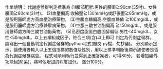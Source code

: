 作業說明：
  代謝症候群判定標準為
    (1)腹部肥胖:男性的腰圍≧90cm(35吋)、女性腰圍≧80cm(31吋)。
    (2)血壓偏高:收縮壓≧130mmHg或舒張壓≧85mmHg，或是服用醫師處方高血壓治療藥物。
    (3)空腹血糖偏高:空腹血糖值  ≧100mg/dL，或是服用醫師處方治療糖尿病藥物。
    (4)空腹三酸甘油酯偏高:≧150mg/dL，或是服用醫師處方降三酸甘油酯藥物。
    (5)高密度脂蛋白膽固醇偏低:男性<40mg/dL、女性<50mg/dL。以上五項組成因子，符合三項(含)以上即可
  判定為代謝症候群。
  請寫出一個自動判定代謝症候群的python程式(繳交.py檔，勿抄襲)。
  分別顯示提示，讓使用者輸入以上五個指標的數值及性別，用以上標準判斷後顯示該使者是否為代謝症候群病患。
  程式可順利執行並得到正確答案者，可得80分。
  若增加額外功能(如防呆)，將可依增加的程度加分。
  滿分100分。
